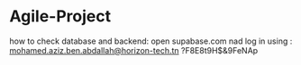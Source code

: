 # Agile-Project

how to check database and backend:
open supabase.com nad log in using :
mohamed.aziz.ben.abdallah@horizon-tech.tn
?F8E8t9H$&9FeNAp
